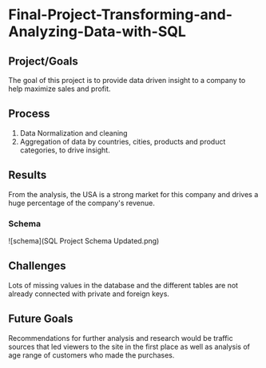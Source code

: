 # Final-Project-Transforming-and-Analyzing-Data-with-SQL

## Project/Goals
The goal of this project is to provide data driven insight to a company to help maximize sales and profit.

## Process
1. Data Normalization and cleaning
2. Aggregation of data by countries, cities, products and product categories, to drive insight.

## Results
From the analysis, the USA is a strong market for this company and drives a huge percentage of the company's revenue.

### Schema
![schema](SQL Project Schema Updated.png)

## Challenges 
Lots of missing values in the database and the different tables are not already connected with private and foreign keys.

## Future Goals
Recommendations for further analysis and research would be traffic sources that led viewers to the site in the first place as well as analysis of age range of customers who made the purchases.
